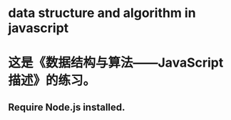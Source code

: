 # data structure and algorithm in javascript
# 这是《数据结构与算法——JavaScript描述》的练习。
## Require Node.js installed.